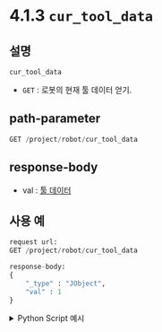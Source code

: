 ﻿# 4.1.3 `cur_tool_data`

## 설명

`cur_tool_data`

- `GET` : 로봇의 현재 툴 데이터 얻기.

## path-parameter

```python
GET /project/robot/cur_tool_data
```

## response-body

- val : [툴 데이터](/99-schema/tool_data.md)

## 사용 예

```python
request url:
GET /project/robot/cur_tool_data

response-body:
{
    "_type" : "JObject",
    "val" : 1
}
```

<details><summary>Python Script 예시</summary>

```python
# test.py
import requests

def get_cur_tool_data() -> dict:
    base_url        = 'http://192.168.1.150:8888'
    path_parameter  = '/project/robot/cur_tool_data'

    response = requests.get(url = base_url + path_parameter).json()

    return response

print(get_cur_tool_data())
```
```sh
$python test.py
{'_type': 'Tool', 'x': 0.0, 'rx': 0.0, 'y': 0.0, 'ry': 0.0, 'z': 0.0, 'rz': 0.0, 'cy': 0.0, 'mass': 20.0, 'cx': 100.0, 'cz': 65.0, 'ixx': 0.059, 'iyy': 0.061, 'izz': 0.075, 'bias_0': 0.0, 'bias_1': 0.0, 'bias_2': 0.0, 'mass_esti': 20.0, 'bias_3': 0.0, 'bias_4': 0.0, 'bias_5': 0.0}
```

</details>